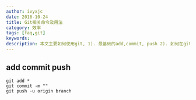 ```yaml
---
author: ivyxjc
date: 2016-10-24
title: Git相关命令及用法
category: 效率
tags: [faq,git]
keywords:
description: 本文主要如何使用git, 1). 最基础的add,commit, push 2). 如何在git文件中添加子模块
---
```


## add commit push

```
git add *
git commit -m ""
git push -u origin branch
```
